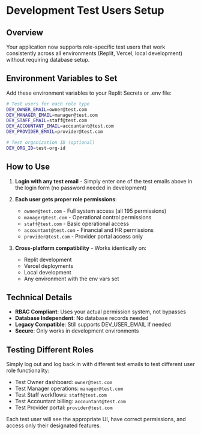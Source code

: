 # Development Test Users Setup

## Overview
Your application now supports role-specific test users that work consistently across all environments (Replit, Vercel, local development) without requiring database setup.

## Environment Variables to Set

Add these environment variables to your Replit Secrets or .env file:

```bash
# Test users for each role type
DEV_OWNER_EMAIL=owner@test.com
DEV_MANAGER_EMAIL=manager@test.com
DEV_STAFF_EMAIL=staff@test.com
DEV_ACCOUNTANT_EMAIL=accountant@test.com
DEV_PROVIDER_EMAIL=provider@test.com

# Test organization ID (optional)
DEV_ORG_ID=test-org-id
```

## How to Use

1. **Login with any test email** - Simply enter one of the test emails above in the login form (no password needed in development)

2. **Each user gets proper role permissions**:
   - `owner@test.com` - Full system access (all 195 permissions)
   - `manager@test.com` - Operational control permissions
   - `staff@test.com` - Basic operational access
   - `accountant@test.com` - Financial and HR permissions
   - `provider@test.com` - Provider portal access only

3. **Cross-platform compatibility** - Works identically on:
   - Replit development
   - Vercel deployments
   - Local development
   - Any environment with the env vars set

## Technical Details

- **RBAC Compliant**: Uses your actual permission system, not bypasses
- **Database Independent**: No database records needed
- **Legacy Compatible**: Still supports DEV_USER_EMAIL if needed
- **Secure**: Only works in development environments

## Testing Different Roles

Simply log out and log back in with different test emails to test different user role functionality:

- Test Owner dashboard: `owner@test.com`
- Test Manager operations: `manager@test.com`  
- Test Staff workflows: `staff@test.com`
- Test Accountant billing: `accountant@test.com`
- Test Provider portal: `provider@test.com`

Each test user will see the appropriate UI, have correct permissions, and access only their designated features.